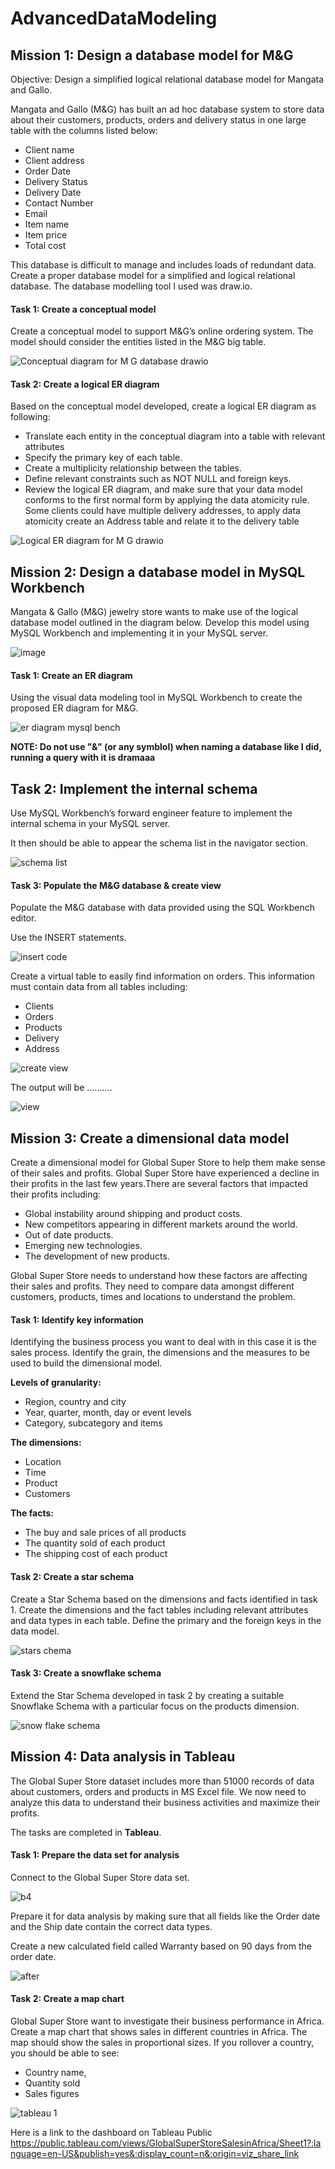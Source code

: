 # AdvancedDataModeling

## Mission 1: Design a database model for M&G

Objective: Design a simplified logical relational database model for Mangata and Gallo.

Mangata and Gallo (M&G) has built an ad hoc database system to store data about their customers, products, orders and delivery status in one large table with the columns listed below:
*	Client name
*	Client address
*	Order Date
*	Delivery Status
*	Delivery Date
*	Contact Number
*	Email
*	Item name
*	Item price
*	Total cost

This database is difficult to manage and includes loads of redundant data. Create a proper database model for a simplified and logical relational database.
The database modelling tool I used was draw.io.
#### Task 1: Create a conceptual model

Create a conceptual model to support M&G’s online ordering system. The model should consider the entities listed in the M&G big table. 

![Conceptual diagram for M G database drawio](https://user-images.githubusercontent.com/106580846/217201258-6a9e028a-c930-43d8-b2ab-9659046a2297.png)

#### Task 2: Create a logical ER diagram
Based on the conceptual model developed, create a logical ER diagram as following:
*	Translate each entity in the conceptual diagram into a table with relevant attributes 
*	Specify the primary key of each table.
*	Create a multiplicity relationship between the tables.
*	Define relevant constraints such as NOT NULL and foreign keys.
*	Review the logical ER diagram, and make sure that your data model conforms to the first normal form by applying the data atomicity rule. Some clients could have multiple delivery addresses, to apply data atomicity create an Address table and relate it to the delivery table 

![Logical ER diagram for M G drawio](https://user-images.githubusercontent.com/106580846/217202101-edff0f68-e871-4dbb-bd5c-4dfee69d5969.png)

## Mission 2: Design a database model in MySQL Workbench
Mangata & Gallo (M&G) jewelry store wants to make use of the logical database model outlined in the diagram below. Develop this model using MySQL Workbench and implementing it in your MySQL server.

![image](https://user-images.githubusercontent.com/106580846/217250134-d76a42cd-541d-49ab-a980-58af37b7dbd5.png)

#### Task 1: Create an ER diagram
Using the visual data modeling tool in MySQL Workbench to create the proposed ER diagram for M&G. 

![er diagram mysql bench](https://user-images.githubusercontent.com/106580846/217263905-83092f58-253b-4d71-8a8c-30316ae74759.png)

**NOTE: Do not use "&" (or any symblol) when naming a database like I did, running a query with it is dramaaa**

## Task 2: Implement the internal schema
Use MySQL Workbench’s forward engineer feature to implement the internal schema in your MySQL server.

It then should be able to appear the schema list in the navigator section.

![schema list](https://user-images.githubusercontent.com/106580846/217271843-d44ec408-23b0-4a20-9375-d18f65a65bdf.png)

#### Task 3: Populate the M&G database & create view
Populate the M&G database with data provided using the SQL Workbench editor. 

Use the INSERT statements.

![insert code](https://user-images.githubusercontent.com/106580846/217471138-fa70aa70-9c91-4bd9-9015-a19190644880.png)

Create a virtual table to easily find information on orders. This information must contain data from all tables including:
*	Clients
*	Orders 
*	Products 
*	Delivery 
* Address

![create view](https://user-images.githubusercontent.com/106580846/217477479-d096934d-11d1-44ae-81db-7b343857ecff.png)

The output will be ..........

![view](https://user-images.githubusercontent.com/106580846/217477708-2949cda4-2dfe-43a1-b830-6b4d9841b4d7.png)

## Mission 3: Create a dimensional data model

Create a dimensional model for Global Super Store to help them make sense of their sales and profits.
Global Super Store have experienced a decline in their profits in the last few years.There are several factors that impacted their profits including:
*	Global instability around shipping and product costs.
*	New competitors appearing in different markets around the world.
*	Out of date products.
*	Emerging new technologies.
*	The development of new products. 

Global Super Store needs to understand how these factors are affecting their sales and profits. They need to compare data amongst different customers, products, times and locations to understand the problem. 
 
#### Task 1: Identify key information
Identifying the business process you want to deal with in this case it is the sales process. Identify the grain, the dimensions and the measures to be used to build the dimensional model. 

**Levels of granularity:**
* Region, country and city
*	Year, quarter, month, day or event levels
*	Category, subcategory and items

**The dimensions:** 
*	Location
*	Time
*	Product
*	Customers

**The facts:**
*	The buy and sale prices of all products
*	The quantity sold of each product
*	The shipping cost of each product 

#### Task 2: Create a star schema

Create a Star Schema based on the dimensions and facts identified in task 1. 
Create the dimensions and the fact tables including relevant attributes and data types in each table.
Define the primary and the foreign keys in the data model.

![stars chema](https://user-images.githubusercontent.com/106580846/217501000-7ff21e75-0704-422a-ab2a-b376c2f098c2.png)

#### Task 3: Create a snowflake schema

Extend the Star Schema developed in task 2 by creating a suitable Snowflake Schema with a particular focus on the products dimension.

![snow flake schema](https://user-images.githubusercontent.com/106580846/217504694-a4e1db66-88c8-4568-a1dc-f67e8cf83fab.png)

## Mission 4:  Data analysis in Tableau
The Global Super Store dataset includes more than 51000 records of data about customers, orders and products in  MS Excel file. We now need to analyze this data to understand their business activities and maximize their profits.

The tasks are completed in **Tableau**.

#### Task 1: Prepare the data set for analysis
Connect to the Global Super Store data set.

![b4](https://user-images.githubusercontent.com/106580846/217525879-d88cacbd-ce09-41dc-a4f3-69d2735828cf.png)

Prepare it for data analysis by making sure that all fields like the Order date and the Ship date contain the correct data types.

Create a new calculated field called Warranty based on 90 days from the order date.

![after](https://user-images.githubusercontent.com/106580846/217526124-05f70306-a208-47ce-a3b5-6714f6763e4d.png)

#### Task 2: Create a map chart

Global Super Store want to investigate their business performance in Africa. Create a map chart that shows sales in different countries in Africa. The map should show the sales in proportional sizes. If you rollover a country, you should be able to see:
*	Country name,
*	Quantity sold
*	Sales figures 

![tableau 1](https://user-images.githubusercontent.com/106580846/217529081-09bd7c33-2753-42c4-b1bf-ef7acbc549a3.png)

Here is a link to the dashboard on Tableau Public https://public.tableau.com/views/GlobalSuperStoreSalesinAfrica/Sheet1?:language=en-US&publish=yes&:display_count=n&:origin=viz_share_link



